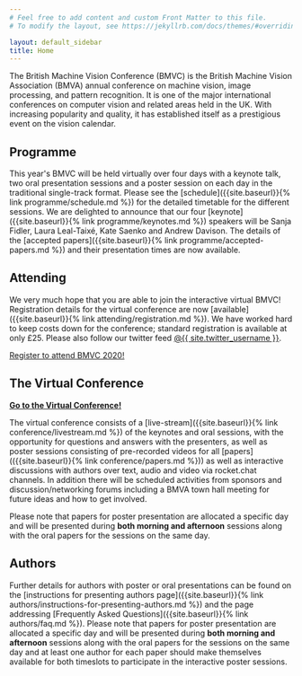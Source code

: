 ```yaml
---
# Feel free to add content and custom Front Matter to this file.
# To modify the layout, see https://jekyllrb.com/docs/themes/#overriding-theme-defaults

layout: default_sidebar
title: Home
---
```


The British Machine Vision Conference (BMVC) is the British Machine Vision Association (BMVA) annual conference on machine vision, image processing, and pattern recognition. It is one of the major international conferences on computer vision and related areas held in the UK. With increasing popularity and quality, it has established itself as a prestigious event on the vision calendar.

## Programme

This year's BMVC will be held virtually over four days with a keynote talk, two oral presentation sessions and a poster session on each day in the traditional single-track format. Please see the [schedule]({{site.baseurl}}{% link programme/schedule.md %}) for the detailed timetable for the different sessions. We are delighted to announce that our four [keynote]({{site.baseurl}}{% link programme/keynotes.md %}) speakers will be Sanja Fidler, Laura Leal-Taixé, Kate Saenko and Andrew Davison. The details of the [accepted papers]({{site.baseurl}}{% link programme/accepted-papers.md %}) and their presentation times are now available. 

## Attending

We very much hope that you are able to join the interactive virtual BMVC! Registration details for the virtual conference are now [available]({{site.baseurl}}{% link attending/registration.md %}). We have worked hard to keep costs down for the conference; standard registration is available at only £25. Please also follow our twitter feed <a href="https://twitter.com/{{ site.twitter_username }}">@{{ site.twitter_username }}</a>.

<div class="row no-gutters pt-0 d-xs-block {%comment%}d-xl-none{%endcomment%}">
	<div class="mb-1 pl-2 pr-2 mx-auto mx-sm-left col-xs-auto">
		<p><a class="btn btn-primary" role="button" href="{{site.baseurl}}{% link attending/registration.md %}">Register to attend BMVC 2020!</a></p>
	</div>
</div>

## The Virtual Conference

<div class="row pt-2 no-gutters pt-0 d-xs-block {%comment%}d-xl-none{%endcomment%}">
    <div class="mb-1 pl-2 pr-2 mx-auto mx-sm-left col-xs-auto">
        <p><a class="btn btn-warning" role="button" href="{{site.baseurl}}/conference/schedule/"><b>Go to the Virtual Conference!</b></a></p>
    </div>
</div>

The virtual conference consists of a [live-stream]({{site.baseurl}}{% link conference/livestream.md %}) of the keynotes and oral sessions, with the opportunity for questions and answers with the presenters, as well as poster sessions consisting of pre-recorded videos for all [papers](({{site.baseurl}}{% link conference/papers.md %})) as well as interactive discussions with authors over text, audio and video via rocket.chat channels. In addition there will be scheduled activities from sponsors and discussion/networking forums including a BMVA town hall meeting for future ideas and how to get involved. 

Please note that papers for poster presentation are allocated a specific day and will be presented during <strong>both morning and afternoon</strong> sessions along with the oral papers for the sessions on the same day.

## Authors

Further details for authors with poster or oral presentations can be found on the [instructions for presenting authors page]({{site.baseurl}}{% link authors/instructions-for-presenting-authors.md %}) and the page addressing [Frequently Asked Questions]({{site.baseurl}}{% link authors/faq.md %}). Please note that papers for poster presentation are allocated a specific day and will be presented during <strong>both morning and afternoon</strong> sessions along with the oral papers for the sessions on the same day and at least one author for each paper should make themselves available for both timeslots to participate in the interactive poster sessions.
